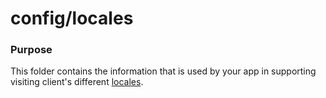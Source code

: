 # config/locales
### Purpose
This folder contains the information that is used by your app in supporting visiting client's different [locales](http://en.wikipedia.org/wiki/Locale).



<docmeta name="displayName" value="locales">

